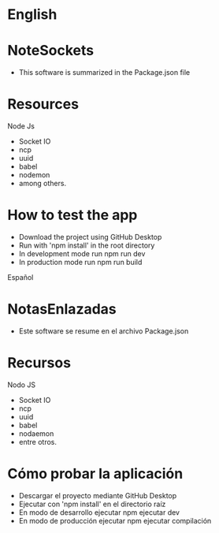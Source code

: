 # English 

# NoteSockets

- This software is summarized in the Package.json file

# Resources

Node Js
- Socket IO
- ncp
- uuid 
- babel
- nodemon 
- among others.

# How to test the app

- Download the project using GitHub Desktop
- Run with 'npm install' in the root directory
- In development mode run npm run dev
- In production mode run npm run build

Español

# NotasEnlazadas

- Este software se resume en el archivo Package.json

# Recursos

Nodo JS
- Socket IO
- ncp
- uuid
- babel
- nodaemon
- entre otros.

# Cómo probar la aplicación

- Descargar el proyecto mediante GitHub Desktop
- Ejecutar con 'npm install' en el directorio raíz
- En modo de desarrollo ejecutar npm ejecutar dev
- En modo de producción ejecutar npm ejecutar compilación
